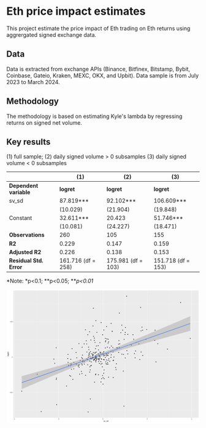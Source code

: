 
# Eth price impact estimates

This project estimate the price impact of Eth trading on Eth returns using aggrergated signed exchange data. 


## Data
Data is extracted from exchange APIs (Binance, Bitfinex, Bitstamp, Bybit, Coinbase, Gateio, Kraken, MEXC, OKX, and Upbit). Data sample is from July 2023 to March 2024.


## Methodology

The methodology is based on estimating Kyle's lambda by regressing returns on signed net volume.


## Key results

(1) full sample; (2) daily signed volume > 0 subsamples (3) daily signed volume < 0 subsamples

|                        | (1)         | (2)         | (3)          |
|------------------------|-------------|-------------|--------------|
| **Dependent variable** | **logret**  | **logret**  | **logret**   |
| sv_sd                  | 87.819***   | 92.102***   | 106.609***   |
|                        | (10.029)    | (21.904)    | (19.848)     |
| Constant               | 32.611***   | 20.423      | 51.746***    |
|                        | (10.081)    | (24.227)    | (18.471)     |
| **Observations**       | 260         | 105         | 155          |
| **R2**                 | 0.229       | 0.147       | 0.159        |
| **Adjusted R2**        | 0.226       | 0.138       | 0.153        |
| **Residual Std. Error**| 161.716 (df = 258) | 175.981 (df = 103) | 151.718 (df = 153) |

*Note: *p<0.1; **p<0.05; ***p<0.01*


![Linear fit](linearfit.png)